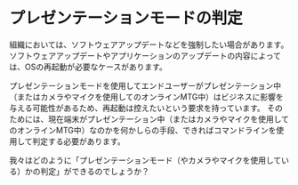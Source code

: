 # プレゼンテーションモードの判定

組織においては、ソフトウェアアップデートなどを強制したい場合があります。
ソフトウェアアップデートやアプリケーションのアップデートの内容によっては、OSの再起動が必要なケースがあります。

プレゼンテーションモードを使用してエンドユーザーがプレゼンテーション中（またはカメラやマイクを使用してのオンラインMTG中）はビジネスに影響を与える可能性があるため、再起動は控えたいという要求を持っています。
そのためには、現在端末がプレゼンテーション中（またはカメラやマイクを使用してのオンラインMTG中）なのかを何かしらの手段、できればコマンドラインを使用して判定する必要があります。

我々はどのように「プレゼンテーションモード（やカメラやマイクを使用している）かの判定」ができるのでしょうか？
